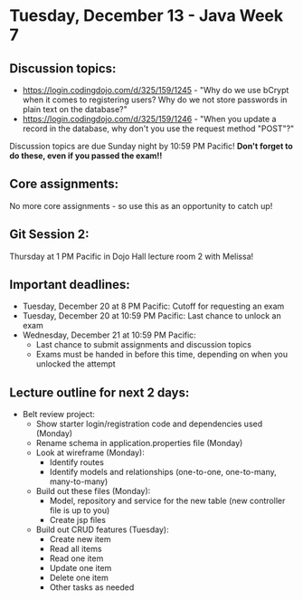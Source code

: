 # Tuesday, December 13 - Java Week 7

## Discussion topics:
- https://login.codingdojo.com/d/325/159/1245 - "Why do we use bCrypt when it comes to registering users? Why do we not store passwords in plain text on the database?"
- https://login.codingdojo.com/d/325/159/1246 - "When you update a record in the database, why don't you use the request method "POST"?"

Discussion topics are due Sunday night by 10:59 PM Pacific!  **Don't forget to do these, even if you passed the exam!!**

## Core assignments:
No more core assignments - so use this as an opportunity to catch up!

## Git Session 2:
Thursday at 1 PM Pacific in Dojo Hall lecture room 2 with Melissa!

## Important deadlines:
- Tuesday, December 20 at 8 PM Pacific: Cutoff for requesting an exam
- Tuesday, December 20 at 10:59 PM Pacific: Last chance to unlock an exam
- Wednesday, December 21 at 10:59 PM Pacific: 
    - Last chance to submit assignments and discussion topics
    - Exams must be handed in before this time, depending on when you unlocked the attempt

## Lecture outline for next 2 days:
- Belt review project:
    - Show starter login/registration code and dependencies used (Monday)
    - Rename schema in application.properties file (Monday)
    - Look at wireframe (Monday):
        - Identify routes
        - Identify models and relationships (one-to-one, one-to-many, many-to-many)
    - Build out these files (Monday):
        - Model, repository and service for the new table (new controller file is up to you)
        - Create jsp files
    - Build out CRUD features (Tuesday):
        - Create new item
        - Read all items
        - Read one item
        - Update one item
        - Delete one item
        - Other tasks as needed